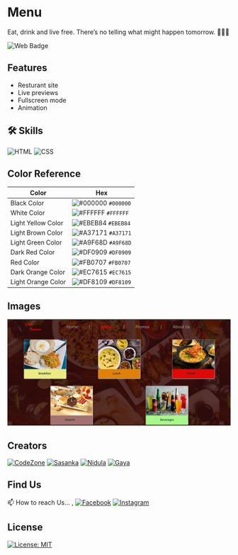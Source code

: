 # Menu

Eat, drink and live free. There’s no telling what might happen tomorrow. 🍲🍴🍻

![Web Badge](https://img.shields.io/badge/DBroCode-web-orange.svg)

## Features

- Resturant site
- Live previews
- Fullscreen mode
- Animation

## 🛠 Skills

![HTML](https://img.shields.io/badge/HTML5-E34F26?style=for-the-badge&logo=html5&logoColor=white)
![CSS](https://img.shields.io/badge/CSS3-1572B6?style=for-the-badge&logo=css3&logoColor=white)

## Color Reference

| Color              | Hex                                                                    |
| ------------------ | ---------------------------------------------------------------------- |
| Black Color        | ![#000000](https://via.placeholder.com/15/000000/000000.png) `#000000` |
| White Color        | ![#FFFFFF](https://via.placeholder.com/15/FFFFFF/FFFFFF.png) `#FFFFFF` |
| Light Yellow Color | ![#EBEB84](https://via.placeholder.com/15/EBEB84/EBEB84.png) `#EBEB84` |
| Light Brown Color  | ![#A37171](https://via.placeholder.com/15/A37171/A37171.png) `#A37171` |
| Light Green Color  | ![#A9F68D](https://via.placeholder.com/15/A9F68D/A9F68D.png) `#A9F68D` |
| Dark Red Color     | ![#DF0909](https://via.placeholder.com/15/DF0909/DF0909.png) `#DF0909` |
| Red Color          | ![#FB0707](https://via.placeholder.com/15/FB0707/FB0707.png) `#FB0707` |
| Dark Orange Color  | ![#EC7615](https://via.placeholder.com/15/EC7615/EC7615.png) `#EC7615` |
| Light Orange Color | ![#DF8109](https://via.placeholder.com/15/DF8109/DF8109.png) `#DF8109` |

## Images

![Image](./img/img1.png)

## Creators

[![CodeZone](https://github.com/CodeZoneTech.png?size=115)](https://github.com/CodeZoneTech)
[![Sasanka](https://github.com/sasankaweera123.png?size=115)](https://github.com/sasankaweera123)
[![Nidula](https://github.com/nidnidulafernando.png?size=115)](https://github.com/nidnidulafernando)
[![Gaya](https://github.com/Gayashani00.png?size=115)](https://github.com/Gayashani00)

## Find Us

📫 How to reach Us... ,
[![Facebook](https://img.shields.io/badge/Facebook-1877F2?style=for-the-badge&logo=facebook&logoColor=white)](https://www.facebook.com/CodeZone-107084475018756/)
[![Instagram](https://img.shields.io/badge/Instagram-E4405F?style=for-the-badge&logo=instagram&logoColor=white)](https://www.instagram.com/d_bro_code/)

## License

[![License: MIT](https://img.shields.io/badge/License-MIT-yellow.svg)](https://opensource.org/licenses/MIT)
